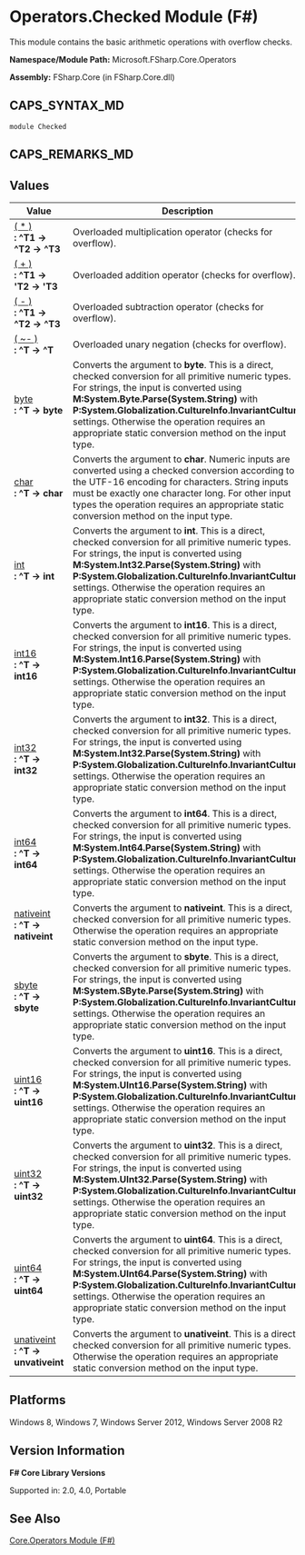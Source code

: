 # Operators.Checked Module (F#)

This module contains the basic arithmetic operations with overflow checks.

**Namespace/Module Path:** Microsoft.FSharp.Core.Operators

**Assembly:** FSharp.Core (in FSharp.Core.dll)


## CAPS_SYNTAX_MD

```
module Checked
```

## CAPS_REMARKS_MD

## Values


|Value|Description|
|-----|-----------|
|[( &#42; )](http://msdn.microsoft.com/en-us/library/8a3edb1d-f221-4393-b64b-4e790e177b55)<br />**: ^T1 -&gt; ^T2 -&gt; ^T3**|Overloaded multiplication operator (checks for overflow).|
|[( + )](http://msdn.microsoft.com/en-us/library/e33c5aea-8454-4fba-b471-1e833e21d3ea)<br />**: ^T1 -&gt; 'T2 -&gt; 'T3**|Overloaded addition operator (checks for overflow).|
|[( - )](http://msdn.microsoft.com/en-us/library/7c16d973-2ab5-4689-8f01-2fd3a79fe536)<br />**: ^T1 -&gt; ^T2 -&gt; ^T3**|Overloaded subtraction operator (checks for overflow).|
|[( ~- )](http://msdn.microsoft.com/en-us/library/4fa7cd12-8c9f-495f-8741-e5da3d28fd19)<br />**: ^T -&gt; ^T**|Overloaded unary negation (checks for overflow).|
|[byte](http://msdn.microsoft.com/en-us/library/31fafa71-165c-4d79-9e99-551a0334cd4b)<br />**: ^T -&gt; byte**|Converts the argument to **byte**. This is a direct, checked conversion for all primitive numeric types. For strings, the input is converted using **M:System.Byte.Parse(System.String)** with **P:System.Globalization.CultureInfo.InvariantCulture** settings. Otherwise the operation requires an appropriate static conversion method on the input type.|
|[char](http://msdn.microsoft.com/en-us/library/e36ef4bf-61bc-4a08-82b8-91467c889e36)<br />**: ^T -&gt; char**|Converts the argument to **char**. Numeric inputs are converted using a checked conversion according to the UTF-16 encoding for characters. String inputs must be exactly one character long. For other input types the operation requires an appropriate static conversion method on the input type.|
|[int](http://msdn.microsoft.com/en-us/library/3237522e-6e71-436c-b3bf-837ea5a503e4)<br />**: ^T -&gt; int**|Converts the argument to **int**. This is a direct, checked conversion for all primitive numeric types. For strings, the input is converted using **M:System.Int32.Parse(System.String)** with **P:System.Globalization.CultureInfo.InvariantCulture** settings. Otherwise the operation requires an appropriate static conversion method on the input type.|
|[int16](http://msdn.microsoft.com/en-us/library/789392fc-85a7-482e-8abb-f0ae68a7042b)<br />**: ^T -&gt; int16**|Converts the argument to **int16**. This is a direct, checked conversion for all primitive numeric types. For strings, the input is converted using **M:System.Int16.Parse(System.String)** with **P:System.Globalization.CultureInfo.InvariantCulture** settings. Otherwise the operation requires an appropriate static conversion method on the input type.|
|[int32](http://msdn.microsoft.com/en-us/library/6c6f30b6-c960-4137-9c73-d477ae32a287)<br />**: ^T -&gt; int32**|Converts the argument to **int32**. This is a direct, checked conversion for all primitive numeric types. For strings, the input is converted using **M:System.Int32.Parse(System.String)** with **P:System.Globalization.CultureInfo.InvariantCulture** settings. Otherwise the operation requires an appropriate static conversion method on the input type.|
|[int64](http://msdn.microsoft.com/en-us/library/ec10ef63-eb41-4fa6-a65c-0a07beec5656)<br />**: ^T -&gt; int64**|Converts the argument to **int64**. This is a direct, checked conversion for all primitive numeric types. For strings, the input is converted using **M:System.Int64.Parse(System.String)** with **P:System.Globalization.CultureInfo.InvariantCulture** settings. Otherwise the operation requires an appropriate static conversion method on the input type.|
|[nativeint](http://msdn.microsoft.com/en-us/library/876c5aa7-683f-4912-a799-161732109c4f)<br />**: ^T -&gt; nativeint**|Converts the argument to **nativeint**. This is a direct, checked conversion for all primitive numeric types. Otherwise the operation requires an appropriate static conversion method on the input type.|
|[sbyte](http://msdn.microsoft.com/en-us/library/f9d2a1db-8fd7-4e08-8e07-f3b2cc8f64f7)<br />**: ^T -&gt; sbyte**|Converts the argument to **sbyte**. This is a direct, checked conversion for all primitive numeric types. For strings, the input is converted using **M:System.SByte.Parse(System.String)** with **P:System.Globalization.CultureInfo.InvariantCulture** settings. Otherwise the operation requires an appropriate static conversion method on the input type.|
|[uint16](http://msdn.microsoft.com/en-us/library/46d0450e-bf89-42cb-ae1c-fc04ad4eaf02)<br />**: ^T -&gt; uint16**|Converts the argument to **uint16**. This is a direct, checked conversion for all primitive numeric types. For strings, the input is converted using **M:System.UInt16.Parse(System.String)** with **P:System.Globalization.CultureInfo.InvariantCulture** settings. Otherwise the operation requires an appropriate static conversion method on the input type.|
|[uint32](http://msdn.microsoft.com/en-us/library/cccb755b-2e72-47f9-a1ae-cdf53a5aac7f)<br />**: ^T -&gt; uint32**|Converts the argument to **uint32**. This is a direct, checked conversion for all primitive numeric types. For strings, the input is converted using **M:System.UInt32.Parse(System.String)** with **P:System.Globalization.CultureInfo.InvariantCulture** settings. Otherwise the operation requires an appropriate static conversion method on the input type.|
|[uint64](http://msdn.microsoft.com/en-us/library/70fa85e1-3322-4514-a145-fbad90ae9667)<br />**: ^T -&gt; uint64**|Converts the argument to **uint64**. This is a direct, checked conversion for all primitive numeric types. For strings, the input is converted using **M:System.UInt64.Parse(System.String)** with **P:System.Globalization.CultureInfo.InvariantCulture** settings. Otherwise the operation requires an appropriate static conversion method on the input type.|
|[unativeint](http://msdn.microsoft.com/en-us/library/97cec2c5-0e55-4bbe-826b-219a1c08d3a7)<br />**: ^T -&gt; unvativeint**|Converts the argument to **unativeint**. This is a direct, checked conversion for all primitive numeric types. Otherwise the operation requires an appropriate static conversion method on the input type.|

## Platforms
Windows 8, Windows 7, Windows Server 2012, Windows Server 2008 R2


## Version Information
**F# Core Library Versions**

Supported in: 2.0, 4.0, Portable




## See Also
[Core.Operators Module &#40;F&#35;&#41;](Core.Operators+Module+%28F%23%29.md)

